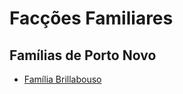 <!-- TITLE: Facções Familiares -->
<!-- SUBTITLE: Visão geral sobre Facções Familiares -->

# Facções Familiares

## Famílias de Porto Novo
* [Família Brillabouso](http://localhost/faccoes/faccoes-familiares/familia-brillabouso#familia-brillabouso)

